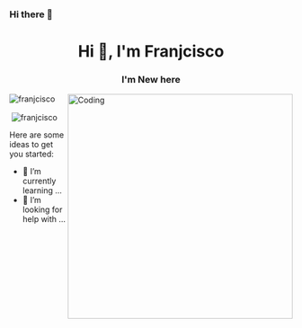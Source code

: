 ### Hi there 👋

<h1 align="center">Hi 👋, I'm Franjcisco</h1>
<h3 align="center">I'm New here</h3>
<img align="right" alt="Coding" width="400" src="https://cdn.dribbble.com/users/1292677/screenshots/6139167/avento.gif">

<p align="left"> <img src="https://komarev.com/ghpvc/?username=franjcisco&label=Profile%20views&color=0e75b6&style=flat" alt="franjcisco" /> </p>

<p>&nbsp;<img align="center" src="https://github-readme-stats.vercel.app/api?username=franjcisco&show_icons=true&locale=en" alt="franjcisco" /></p>








Here are some ideas to get you started:

- 🌱 I’m currently learning ...
- 🤔 I’m looking for help with ...


